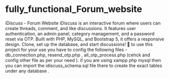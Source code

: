 # fully_functional_Forum_website
iDiscuss - Forum Website iDiscuss is an interactive forum where users can create threads, comment, and like discussions. It features user authentication, an admin panel, category management, and a password reset via OTP. Built with PHP, MySQL, and Bootstrap 5, it offers a responsive design. Clone, set up the database, and start discussions! 🚀
to use this project for your use you have to config the following files -  db_connection.php, resend_otp.php , all_otp_process.php (cehck and config other file as per your need ).
if you are using xampp php mysql then you can import the idiscuss_schema.sql file there to create the exact tables under any database .
